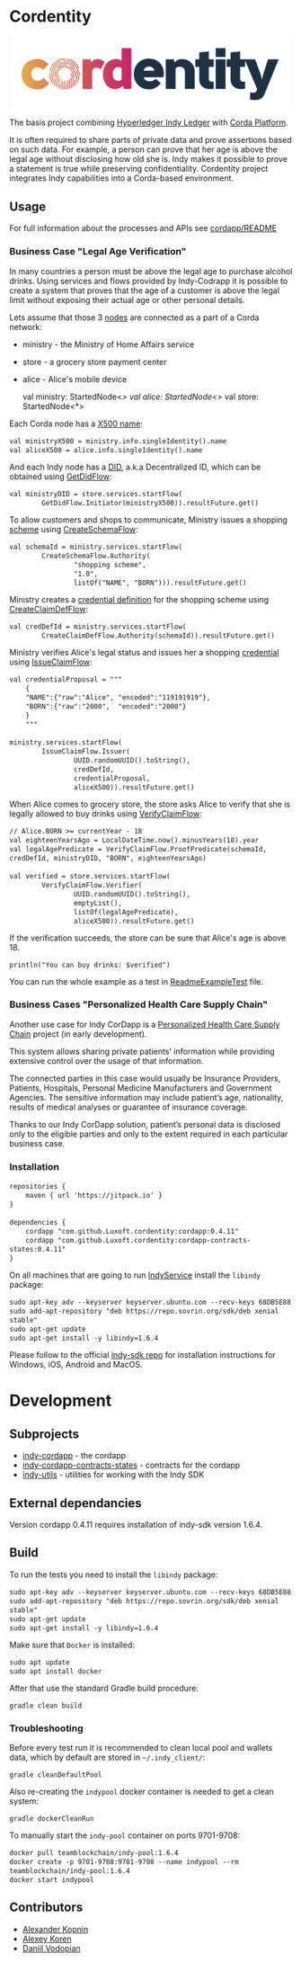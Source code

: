 # Cordentity

![logo](03_cordentity_app_LOGO_color.svg)

The basis project combining [Hyperledger Indy Ledger](https://www.hyperledger.org/projects/hyperledger-indy) with [Corda Platform](https://www.corda.net/index.html).

It is often required to share parts of private data and prove assertions based on such data. 
For example, a person can prove that her age is above the legal age without disclosing how old she is.
Indy makes it possible to prove a statement is true while preserving confidentiality.
Cordentity project integrates Indy capabilities into a Corda-based environment.

## Usage

For full information about the processes and APIs see [cordapp/README](cordapp/README.md)

### Business Case "Legal Age Verification"
   
In many countries a person must be above the legal age to purchase alcohol drinks.
Using services and flows provided by Indy-Codrapp it is possible to create a system 
that proves that the age of a customer is above the legal limit without exposing their actual age or other personal details.
   
Lets assume that those 3 [nodes](cordapp/README.md#corda-terminology) are connected as a part of a Corda network:
 - ministry - the Ministry of Home Affairs service
 - store    - a grocery store payment center
 - alice    - Alice's mobile device
 

    val ministry: StartedNode<*>
    val alice: StartedNode<*>
    val store: StartedNode<*>

Each Corda node has a [X500 name](cordapp/README.md#corda-terminology):

    val ministryX500 = ministry.info.singleIdentity().name
    val aliceX500 = alice.info.singleIdentity().name

And each Indy node has a [DID](cordapp/README.md#indy-terminology), a.k.a Decentralized ID,
which can be obtained using [GetDidFlow](cordapp/README.md#flows):

    val ministryDID = store.services.startFlow(
            GetDidFlow.Initiator(ministryX500)).resultFuture.get()

To allow customers and shops to communicate, Ministry issues a shopping [scheme](cordapp/README.md#indy-terminology)
using [CreateSchemaFlow](cordapp/README.md#flows):

    val schemaId = ministry.services.startFlow(
            CreateSchemaFlow.Authority(
                    "shopping scheme",
                    "1.0",
                    listOf("NAME", "BORN"))).resultFuture.get()

Ministry creates a [credential definition](cordapp/README.md#indy-terminology) for the shopping scheme
using [CreateClaimDefFlow](cordapp/README.md#flows):

    val credDefId = ministry.services.startFlow(
            CreateClaimDefFlow.Authority(schemaId)).resultFuture.get()

Ministry verifies Alice's legal status and issues her a shopping [credential](cordapp/README.md#indy-terminology)
using [IssueClaimFlow](cordapp/README.md#flows):

    val credentialProposal = """
        {
        "NAME":{"raw":"Alice", "encoded":"119191919"},
        "BORN":{"raw":"2000",  "encoded":"2000"}
        }
        """

    ministry.services.startFlow(
            IssueClaimFlow.Issuer(
                    UUID.randomUUID().toString(),
                    credDefId,
                    credentialProposal,
                    aliceX500)).resultFuture.get()

When Alice comes to grocery store, the store asks Alice to verify that she is legally allowed to buy drinks
using [VerifyClaimFlow](cordapp/README.md#flows):

    // Alice.BORN >= currentYear - 18
    val eighteenYearsAgo = LocalDateTime.now().minusYears(18).year
    val legalAgePredicate = VerifyClaimFlow.ProofPredicate(schemaId, credDefId, ministryDID, "BORN", eighteenYearsAgo)

    val verified = store.services.startFlow(
            VerifyClaimFlow.Verifier(
                    UUID.randomUUID().toString(),
                    emptyList(),
                    listOf(legalAgePredicate),
                    aliceX500)).resultFuture.get()

If the verification succeeds, the store can be sure that Alice's age is above 18.

    println("You can buy drinks: $verified")
    
You can run the whole example as a test in
[ReadmeExampleTest](cordapp/src/test/kotlin/com/luxoft/blockchainlab/corda/hyperledger/indy/ReadmeExampleTest.kt) file.
    

### Business Cases "Personalized Health Care Supply Chain"

Another use case for Indy CorDapp is a [Personalized Health Care Supply Chain](https://github.com/Luxoft/cordentity-poc-supply-chain) project (in early development).

This system allows sharing private patients' information while providing extensive control over the usage of that information.

The connected parties in this case would usually be Insurance Providers, Patients, Hospitals, Personal Medicine Manufacturers and Government Agencies.
The sensitive information may include patient’s age, nationality, results of medical analyses or guarantee of insurance coverage.

Thanks to our Indy CorDapp solution, patient’s personal data is disclosed only to the eligible parties and only to the extent required in each particular business case.

### Installation

    repositories {
        maven { url 'https://jitpack.io' }
    }

    dependencies {
        cordapp "com.github.Luxoft.cordentity:cordapp:0.4.11"
        cordapp "com.github.Luxoft.cordentity:cordapp-contracts-states:0.4.11"
    }

On all machines that are going to run [IndyService](cordapp/README.md#services) install the `libindy` package:

    sudo apt-key adv --keyserver keyserver.ubuntu.com --recv-keys 68DB5E88
    sudo add-apt-repository "deb https://repo.sovrin.org/sdk/deb xenial stable"
    sudo apt-get update
    sudo apt-get install -y libindy=1.6.4
    
Please follow to the official [indy-sdk repo](https://github.com/hyperledger/indy-sdk#installing-the-sdk) 
for installation instructions for Windows, iOS, Android and MacOS.

# Development
 

## Subprojects

- [indy-cordapp](cordapp/README.md) - the cordapp
- [indy-cordapp-contracts-states](cordapp-contracts-states/README.md) - contracts for the cordapp
- [indy-utils](indy-utils/README.md) - utilities for working with the Indy SDK

## External dependancies

Version cordapp 0.4.11 requires installation of indy-sdk version 1.6.4.

## Build

To run the tests you need to install the `libindy` package:

    sudo apt-key adv --keyserver keyserver.ubuntu.com --recv-keys 68DB5E88
    sudo add-apt-repository "deb https://repo.sovrin.org/sdk/deb xenial stable"
    sudo apt-get update
    sudo apt-get install -y libindy=1.6.4
    
Make sure that `Docker` is installed:

    sudo apt update
    sudo apt install docker
    
After that use the standard Gradle build procedure:

    gradle clean build
    
### Troubleshooting    
    
Before every test run it is recommended to clean local pool and wallets data, which by default are stored in `~/.indy_client/`:

    gradle cleanDefaultPool
    
Also re-creating the `indypool` docker container is needed to get a clean system:

    gradle dockerCleanRun

To manually start the `indy-pool` container on ports 9701-9708: 

    docker pull teamblockchain/indy-pool:1.6.4
    docker create -p 9701-9708:9701-9708 --name indypool --rm teamblockchain/indy-pool:1.6.4
    docker start indypool
    
## Contributors

- [Alexander Kopnin](https://github.com/alkopnin)
- [Alexey Koren](https://github.com/alexeykoren)
- [Daniil Vodopian](https://github.com/voddan/)
